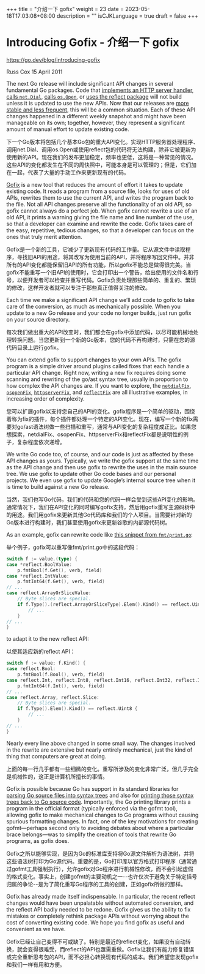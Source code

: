 +++
title = "介绍一下 gofix"
weight = 23
date = 2023-05-18T17:03:08+08:00
description = ""
isCJKLanguage = true
draft = false
+++

# Introducing Gofix - 介绍一下 gofix

https://go.dev/blog/introducing-gofix

Russ Cox
15 April 2011

The next Go release will include significant API changes in several fundamental Go packages. Code that [implements an HTTP server handler](http://codereview.appspot.com/4239076), [calls `net.Dial`](http://codereview.appspot.com/4244055), [calls `os.Open`](http://codereview.appspot.com/4357052), or [uses the reflect package](http://codereview.appspot.com/4281055) will not build unless it is updated to use the new APIs. Now that our releases are [more stable and less frequent](https://blog.golang.org/2011/03/go-becomes-more-stable.html), this will be a common situation. Each of these API changes happened in a different weekly snapshot and might have been manageable on its own; together, however, they represent a significant amount of manual effort to update existing code.

下一个Go版本将包括几个基本Go包的重大API变化。实现HTTP服务器处理程序、调用net.Dial、调用os.Open或使用reflect包的代码将无法构建，除非它被更新为使用新的API。现在我们的发布更加稳定，频率也更低，这将是一种常见的情况。这些API的变化都发生在不同的周快照中，可能本身是可以管理的；但是，它们加在一起，代表了大量的手动工作来更新现有的代码。

[Gofix](https://go.dev/cmd/fix/) is a new tool that reduces the amount of effort it takes to update existing code. It reads a program from a source file, looks for uses of old APIs, rewrites them to use the current API, and writes the program back to the file. Not all API changes preserve all the functionality of an old API, so gofix cannot always do a perfect job. When gofix cannot rewrite a use of an old API, it prints a warning giving the file name and line number of the use, so that a developer can examine and rewrite the code. Gofix takes care of the easy, repetitive, tedious changes, so that a developer can focus on the ones that truly merit attention.

Gofix是一个新的工具，它减少了更新现有代码的工作量。它从源文件中读取程序，寻找旧API的用途，将其改写为使用当前的API，并将程序写回文件中。并非所有的API变化都能保留旧API的所有功能，所以gofix不能总是做得很完美。当gofix不能重写一个旧API的使用时，它会打印出一个警告，给出使用的文件名和行号，以便开发者可以检查并重写代码。Gofix负责处理那些简单的、重复的、繁琐的修改，这样开发者就可以专注于那些真正值得关注的修改。

Each time we make a significant API change we’ll add code to gofix to take care of the conversion, as much as mechanically possible. When you update to a new Go release and your code no longer builds, just run gofix on your source directory.

每次我们做出重大的API改变时，我们都会在gofix中添加代码，以尽可能机械地处理转换问题。当您更新到一个新的Go版本，您的代码不再构建时，只需在您的源代码目录上运行gofix。

You can extend gofix to support changes to your own APIs. The gofix program is a simple driver around plugins called fixes that each handle a particular API change. Right now, writing a new fix requires doing some scanning and rewriting of the go/ast syntax tree, usually in proportion to how complex the API changes are. If you want to explore, the [`netdialFix`](https://go.googlesource.com/go/+/go1/src/cmd/fix/netdial.go), [`osopenFix`](https://go.googlesource.com/go/+/go1/src/cmd/fix/osopen.go), [`httpserverFix`](https://go.googlesource.com/go/+/go1/src/cmd/fix/httpserver.go), and [`reflectFix`](https://go.googlesource.com/go/+/go1/src/cmd/fix/reflect.go) are all illustrative examples, in increasing order of complexity.

您可以扩展gofix以支持您自己的API的变化。gofix程序是一个简单的驱动，围绕着称为fix的插件，每个插件都处理一个特定的API变化。现在，编写一个新的fix需要对go/ast语法树做一些扫描和重写，通常与API变化的复杂程度成正比。如果您想探索，netdialFix、osopenFix、httpserverFix和reflectFix都是说明性的例子，复杂程度依次递增。

We write Go code too, of course, and our code is just as affected by these API changes as yours. Typically, we write the gofix support at the same time as the API change and then use gofix to rewrite the uses in the main source tree. We use gofix to update other Go code bases and our personal projects. We even use gofix to update Google’s internal source tree when it is time to build against a new Go release.

当然，我们也写Go代码，我们的代码和您的代码一样会受到这些API变化的影响。通常情况下，我们在API变化的同时编写gofix支持，然后用gofix重写主源码树中的用途。我们用gofix来更新其他Go代码库和我们的个人项目。当需要针对新的Go版本进行构建时，我们甚至使用gofix来更新谷歌的内部源代码树。

As an example, gofix can rewrite code like [this snippet from `fmt/print.go`](http://codereview.appspot.com/4353043/diff/10001/src/pkg/fmt/print.go#newcode657):

举个例子，gofix可以重写像fmt/print.go中的这段代码：

```go linenums="1"
switch f := value.(type) {
case *reflect.BoolValue:
    p.fmtBool(f.Get(), verb, field)
case *reflect.IntValue:
    p.fmtInt64(f.Get(), verb, field)
// ...
case reflect.ArrayOrSliceValue:
    // Byte slices are special.
    if f.Type().(reflect.ArrayOrSliceType).Elem().Kind() == reflect.Uint8 {
        // ...
    }
// ...
}
```

to adapt it to the new reflect API:

以使其适应新的reflect API：

```go linenums="1"
switch f := value; f.Kind() {
case reflect.Bool:
    p.fmtBool(f.Bool(), verb, field)
case reflect.Int, reflect.Int8, reflect.Int16, reflect.Int32, reflect.Int64:
    p.fmtInt64(f.Int(), verb, field)
// ...
case reflect.Array, reflect.Slice:
    // Byte slices are special.
    if f.Type().Elem().Kind() == reflect.Uint8 {
        // ...
    }
// ...
}
```

Nearly every line above changed in some small way. The changes involved in the rewrite are extensive but nearly entirely mechanical, just the kind of thing that computers are great at doing.

上面的每一行几乎都有一些细微的变化。重写所涉及的变化非常广泛，但几乎完全是机械性的，这正是计算机所擅长的事情。

Gofix is possible because Go has support in its standard libraries for [parsing Go source files into syntax trees](https://go.dev/pkg/go/parser) and also for [printing those syntax trees back to Go source code](https://go.dev/pkg/go/printer). Importantly, the Go printing library prints a program in the official format (typically enforced via the gofmt tool), allowing gofix to make mechanical changes to Go programs without causing spurious formatting changes. In fact, one of the key motivations for creating gofmt—perhaps second only to avoiding debates about where a particular brace belongs—was to simplify the creation of tools that rewrite Go programs, as gofix does.

Gofix之所以能够实现，是因为Go的标准库支持将Go源文件解析为语法树，并将这些语法树打印为Go源代码。重要的是，Go打印库以官方格式打印程序（通常通过gofmt工具强制执行），允许gofix对Go程序进行机械性修改，而不会引起虚假的格式变化。事实上，创建gofmt的主要动机之一--也许仅次于避免关于特定括号归属的争论--是为了简化重写Go程序的工具的创建，正如gofix所做的那样。

Gofix has already made itself indispensable. In particular, the recent reflect changes would have been unpalatable without automated conversion, and the reflect API badly needed to be redone. Gofix gives us the ability to fix mistakes or completely rethink package APIs without worrying about the cost of converting existing code. We hope you find gofix as useful and convenient as we have.

Gofix已经让自己变得不可或缺了。特别是最近的reflect变化，如果没有自动转换，就会变得很难受，而reflect的API也亟需重做。Gofix让我们有能力修复错误或完全重新思考包的API，而不必担心转换现有代码的成本。我们希望您发现gofix和我们一样有用和方便。
